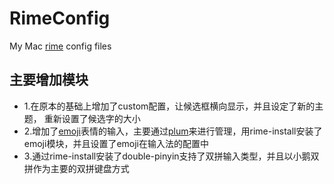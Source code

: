 # RimeConfig
My Mac [rime](https://rime.im/) config files

## 主要增加模块

- 1.在原本的基础上增加了custom配置，让候选框横向显示，并且设定了新的主题，
重新设置了候选字的大小
- 2.增加了[emoji](https://github.com/rime/rime-emoji)表情的输入，主要通过[plum](https://github.com/rime/plum)来进行管理，用rime-install安装了emoji模块，并且设置了emoji在输入法的配置中
- 3.通过rime-install安装了double-pinyin支持了双拼输入类型，并且以小鹅双拼作为主要的双拼键盘方式
